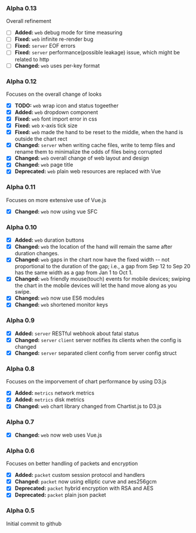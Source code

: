### Alpha 0.13

Overall refinement

- [ ] **Added:** `web` debug mode for time measuring
- [ ] **Fixed:** `web` infinite re-render bug
- [ ] **Fixed:** `server` EOF errors
- [ ] **Fixed:** `server` performance(possible leakage) issue, which might be related to http
- [ ] **Changed:** `web` uses per-key format

### Alpha 0.12

Focuses on the overall change of looks

- [x] **TODO:** `web` wrap icon and status togeether
- [x] **Added:** `web` dropdown component
- [x] **Fixed:** `web` font import error in css
- [x] **Fixed:** `web` x-axis tick size
- [x] **Fixed:** `web` made the hand to be reset to the middle, when the hand is outside the chart rect
- [x] **Changed:** `server` when writing cache files, write to temp files and rename them to minimalize the odds of files being corrupted
- [x] **Changed:** `web` overall change of web layout and design
- [x] **Changed:** `web` page title
- [x] **Deprecated:** `web` plain web resources are replaced with Vue

### Alpha 0.11

Focuses on more extensive use of Vue.js

- [x] **Changed:** `web` now using vue SFC

### Alpha 0.10

- [x] **Added:** `web` duration buttons
- [x] **Changed:** `web` the location of the hand will remain the same after duration changes.
- [x] **Changed:** `web` gaps in the chart now have the fixed width -- not proportional to the duration of the gap; i.e., a gap from Sep 12 to Sep 20 has the same width as a gap from Jan 1 to Oct 1.
- [x] **Changed:** `web` friendly mouse(touch) events for mobile devices; swiping the chart in the mobile devices will let the hand move along as you swipe.
- [x] **Changed:** `web` now use ES6 modules
- [x] **Changed:** `web` shortened monitor keys

### Alpha 0.9

- [x] **Added:** `server` RESTful webhook about fatal status
- [x] **Changed:** `server` `client` server notifies its clients when the config is changed
- [x] **Changed:** `server` separated client config from server config struct

### Alpha 0.8

Focuses on the imporvement of chart performance by using D3.js

- [x] **Added:** `metrics` network metrics
- [x] **Added:** `metrics` disk metrics
- [x] **Changed:** `web` chart library changed from Chartist.js to D3.js

### Alpha 0.7

- [x] **Changed:** `web` now web uses Vue.js

### Alpha 0.6

Focuses on better handling of packets and encryption

- [x] **Added:** `packet` custom session protocol and handlers
- [x] **Changed:** `packet` now using elliptic curve and aes256gcm
- [x] **Deprecated:** `packet` hybrid encryption with RSA and AES
- [x] **Deprecated:** `packet` plain json packet

### Alpha 0.5

Initial commit to github